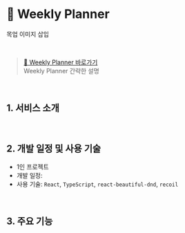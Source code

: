 # 📅 Weekly Planner

목업 이미지 삽입

</br>

> [🚀 Weekly Planner 바로가기](https://rigood.github.io/weekly-planner)  
> Weekly Planner 간략한 설명

</br>

## 1. 서비스 소개

</br>

## 2. 개발 일정 및 사용 기술

- 1인 프로젝트
- 개발 일정:
- 사용 기술: `React`, `TypeScript`, `react-beautiful-dnd`, `recoil`

</br>

## 3. 주요 기능

</br>
